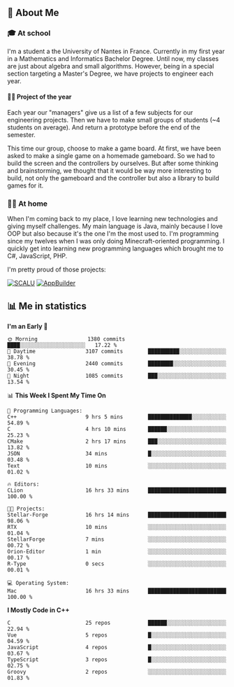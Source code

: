 ## 👀 About Me

### 🎓 At school

I'm a student a the University of Nantes in France. Currently in my first year in a Mathematics and Informatics Bachelor Degree. Until now, my classes are just about algebra and small algorithms. However, being in a special section targeting a Master's Degree, we have projects to engineer each year. 

#### 🔧🔬 Project of the year

Each year our "managers" give us a list of a few subjects for our engineering projects. Then we have to make small groups of students (~4 students on average). And return a prototype before the end of the semester.

This time our group, choose to make a game board. At first, we have been asked to make a single game on a homemade gameboard. So we had to build the screen and the controllers by ourselves. 
But after some thinking and brainstorming, we thought that it would be way more interesting to build, not only the gameboard and the controller but also a library to build games for it.

### 👨‍💻 At home

When I'm coming back to my place, I love learning new technologies and giving myself challenges. My main language is Java, mainly because I love OOP but also because it's the one I'm the most used to. I'm programming since my twelves when I was only doing Minecraft-oriented programming.  I quickly get into learning new programming languages which brought me to C#, JavaScript, PHP. 

I'm pretty proud of those projects:

[![SCALU](https://github-readme-stats.vercel.app/api/pin?username=renardfute&repo=SCALU)](https://github.com/renardfute/scalu)
[![AppBuilder](https://github-readme-stats.vercel.app/api/pin?username=pulsedev2&repo=AppBuilder)](https://github.com/pulsedev2/AppBuilder)

## 📊 Me in statistics
<!--START_SECTION:waka-->
**I'm an Early 🐤** 

```text
🌞 Morning                1380 commits        ████░░░░░░░░░░░░░░░░░░░░░   17.22 % 
🌆 Daytime                3107 commits        ██████████░░░░░░░░░░░░░░░   38.78 % 
🌃 Evening                2440 commits        ████████░░░░░░░░░░░░░░░░░   30.45 % 
🌙 Night                  1085 commits        ███░░░░░░░░░░░░░░░░░░░░░░   13.54 % 
```


📊 **This Week I Spent My Time On** 

```text
💬 Programming Languages: 
C++                      9 hrs 5 mins        ██████████████░░░░░░░░░░░   54.89 % 
C                        4 hrs 10 mins       ██████░░░░░░░░░░░░░░░░░░░   25.23 % 
CMake                    2 hrs 17 mins       ███░░░░░░░░░░░░░░░░░░░░░░   13.82 % 
JSON                     34 mins             █░░░░░░░░░░░░░░░░░░░░░░░░   03.48 % 
Text                     10 mins             ░░░░░░░░░░░░░░░░░░░░░░░░░   01.02 % 

🔥 Editors: 
CLion                    16 hrs 33 mins      █████████████████████████   100.00 % 

🐱‍💻 Projects: 
Stellar-Forge            16 hrs 14 mins      █████████████████████████   98.06 % 
RTX                      10 mins             ░░░░░░░░░░░░░░░░░░░░░░░░░   01.04 % 
StellarForge             7 mins              ░░░░░░░░░░░░░░░░░░░░░░░░░   00.72 % 
Orion-Editor             1 min               ░░░░░░░░░░░░░░░░░░░░░░░░░   00.17 % 
R-Type                   0 secs              ░░░░░░░░░░░░░░░░░░░░░░░░░   00.01 % 

💻 Operating System: 
Mac                      16 hrs 33 mins      █████████████████████████   100.00 % 
```

**I Mostly Code in C++** 

```text
C                        25 repos            ██████░░░░░░░░░░░░░░░░░░░   22.94 % 
Vue                      5 repos             █░░░░░░░░░░░░░░░░░░░░░░░░   04.59 % 
JavaScript               4 repos             █░░░░░░░░░░░░░░░░░░░░░░░░   03.67 % 
TypeScript               3 repos             █░░░░░░░░░░░░░░░░░░░░░░░░   02.75 % 
Groovy                   2 repos             ░░░░░░░░░░░░░░░░░░░░░░░░░   01.83 % 
```




<!--END_SECTION:waka-->
